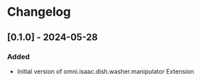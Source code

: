 # Changelog

## [0.1.0] - 2024-05-28

### Added

- Initial version of omni.isaac.dish.washer.manipulator Extension
